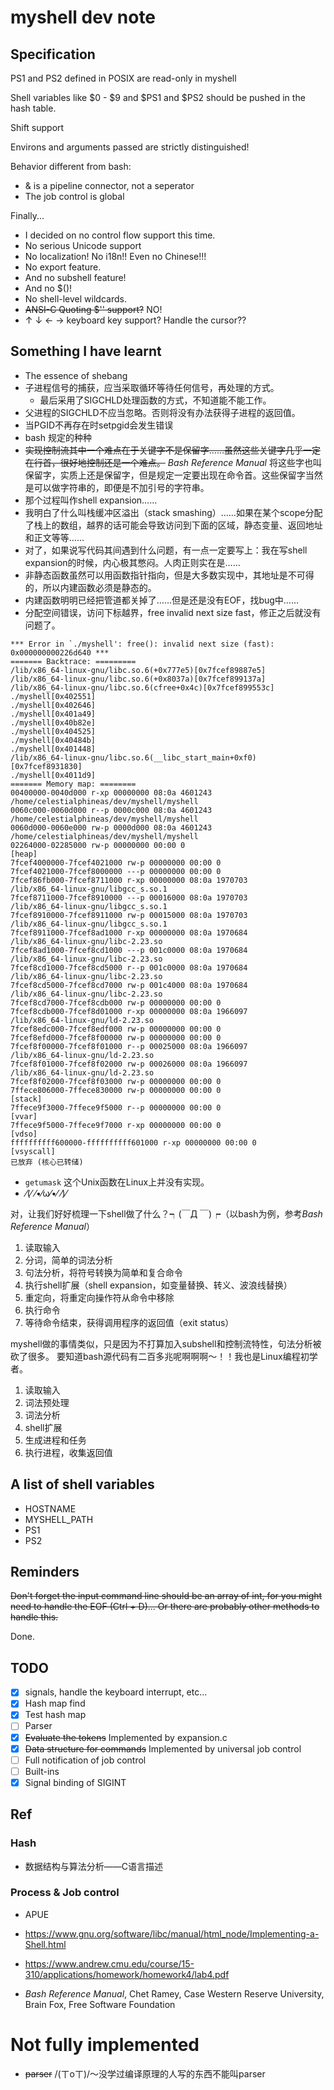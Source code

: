 # myshell dev note

## Specification

PS1 and PS2 defined in POSIX are read-only in myshell

Shell variables like $0 - $9 and $PS1 and $PS2 should be pushed in the hash
table.

Shift support

Environs and arguments passed are strictly distinguished!

Behavior different from bash:
- & is a pipeline connector, not a seperator
- The job control is global

Finally...
- I decided on no control flow support this time.
- No serious Unicode support
- No localization! No i18n!! Even no Chinese!!!
- No export feature.
- And no subshell feature!
- And no $()!
- No shell-level wildcards.
- ~~ANSI-C Quoting $'' support?~~ NO!
- ↑ ↓ ← → keyboard key support? Handle the cursor??

## Something I have learnt

- The essence of shebang
- 子进程信号的捕获，应当采取循环等待任何信号，再处理的方式。
    - 最后采用了SIGCHLD处理函数的方式，不知道能不能工作。
- 父进程的SIGCHLD不应当忽略。否则将没有办法获得子进程的返回值。
- 当PGID不再存在时setpgid会发生错误
- bash 规定的种种
- ~~实现控制流其中一个难点在于关键字不是保留字……虽然这些关键字几乎一定在行首，很好地控制还是一个难点。~~ *Bash Reference Manual* 将这些字也叫保留字，实质上还是保留字，但是规定一定要出现在命令首。这些保留字当然是可以做字符串的，即便是不加引号的字符串。
- 那个过程叫作shell expansion……
- 我明白了什么叫栈缓冲区溢出（stack smashing）……如果在某个scope分配了栈上的数组，越界的话可能会导致访问到下面的区域，静态变量、返回地址和正文等等……
- 对了，如果说写代码其间遇到什么问题，有一点一定要写上：我在写shell expansion的时候，内心极其憋闷。人肉正则实在是……
- 非静态函数虽然可以用函数指针指向，但是大多数实现中，其地址是不可得的，所以内建函数必须是静态的。
- 内建函数明明已经把管道都关掉了……但是还是没有EOF，找bug中……
- 分配空间错误，访问下标越界，free invalid next size fast，修正之后就没有问题了。

```
*** Error in `./myshell': free(): invalid next size (fast): 0x000000000226d640 ***
======= Backtrace: =========
/lib/x86_64-linux-gnu/libc.so.6(+0x777e5)[0x7fcef89887e5]
/lib/x86_64-linux-gnu/libc.so.6(+0x8037a)[0x7fcef899137a]
/lib/x86_64-linux-gnu/libc.so.6(cfree+0x4c)[0x7fcef899553c]
./myshell[0x402551]
./myshell[0x402646]
./myshell[0x401a49]
./myshell[0x40b82e]
./myshell[0x404525]
./myshell[0x40484b]
./myshell[0x401448]
/lib/x86_64-linux-gnu/libc.so.6(__libc_start_main+0xf0)[0x7fcef8931830]
./myshell[0x4011d9]
======= Memory map: ========
00400000-0040d000 r-xp 00000000 08:0a 4601243                            /home/celestialphineas/dev/myshell/myshell
0060c000-0060d000 r--p 0000c000 08:0a 4601243                            /home/celestialphineas/dev/myshell/myshell
0060d000-0060e000 rw-p 0000d000 08:0a 4601243                            /home/celestialphineas/dev/myshell/myshell
02264000-02285000 rw-p 00000000 00:00 0                                  [heap]
7fcef4000000-7fcef4021000 rw-p 00000000 00:00 0
7fcef4021000-7fcef8000000 ---p 00000000 00:00 0
7fcef86fb000-7fcef8711000 r-xp 00000000 08:0a 1970703                    /lib/x86_64-linux-gnu/libgcc_s.so.1
7fcef8711000-7fcef8910000 ---p 00016000 08:0a 1970703                    /lib/x86_64-linux-gnu/libgcc_s.so.1
7fcef8910000-7fcef8911000 rw-p 00015000 08:0a 1970703                    /lib/x86_64-linux-gnu/libgcc_s.so.1
7fcef8911000-7fcef8ad1000 r-xp 00000000 08:0a 1970684                    /lib/x86_64-linux-gnu/libc-2.23.so
7fcef8ad1000-7fcef8cd1000 ---p 001c0000 08:0a 1970684                    /lib/x86_64-linux-gnu/libc-2.23.so
7fcef8cd1000-7fcef8cd5000 r--p 001c0000 08:0a 1970684                    /lib/x86_64-linux-gnu/libc-2.23.so
7fcef8cd5000-7fcef8cd7000 rw-p 001c4000 08:0a 1970684                    /lib/x86_64-linux-gnu/libc-2.23.so
7fcef8cd7000-7fcef8cdb000 rw-p 00000000 00:00 0
7fcef8cdb000-7fcef8d01000 r-xp 00000000 08:0a 1966097                    /lib/x86_64-linux-gnu/ld-2.23.so
7fcef8edc000-7fcef8edf000 rw-p 00000000 00:00 0
7fcef8efd000-7fcef8f00000 rw-p 00000000 00:00 0
7fcef8f00000-7fcef8f01000 r--p 00025000 08:0a 1966097                    /lib/x86_64-linux-gnu/ld-2.23.so
7fcef8f01000-7fcef8f02000 rw-p 00026000 08:0a 1966097                    /lib/x86_64-linux-gnu/ld-2.23.so
7fcef8f02000-7fcef8f03000 rw-p 00000000 00:00 0
7ffece806000-7ffece830000 rw-p 00000000 00:00 0                          [stack]
7ffece9f3000-7ffece9f5000 r--p 00000000 00:00 0                          [vvar]
7ffece9f5000-7ffece9f7000 r-xp 00000000 00:00 0                          [vdso]
ffffffffff600000-ffffffffff601000 r-xp 00000000 00:00 0                  [vsyscall]
已放弃 (核心已转储)
```
- `getumask` 这个Unix函数在Linux上并没有实现。
- ⁄(⁄ ⁄•⁄ω⁄•⁄ ⁄)⁄

对，让我们好好梳理一下shell做了什么？┑(￣Д ￣)┍（以bash为例，参考*Bash Reference Manual*）
1. 读取输入
2. 分词，简单的词法分析
3. 句法分析，将符号转换为简单和复合命令
4. 执行shell扩展（shell expansion，如变量替换、转义、波浪线替换）
5. 重定向，将重定向操作符从命令中移除
6. 执行命令
7. 等待命令结束，获得调用程序的返回值（exit status）

myshell做的事情类似，只是因为不打算加入subshell和控制流特性，句法分析被砍了很多。
要知道bash源代码有二百多兆呢啊啊啊～！！我也是Linux编程初学者。
1. 读取输入
2. 词法预处理
3. 词法分析
4. shell扩展
5. 生成进程和任务
6. 执行进程，收集返回值

## A list of shell variables

- HOSTNAME
- MYSHELL_PATH
- PS1
- PS2

## Reminders

~~Don't forget the input command line should be an array of int, for you might
need to handle the EOF (Ctrl + D)... Or there are probably other methods to
handle this.~~

Done.

## TODO

- [x] signals, handle the keyboard interrupt, etc...
- [x] Hash map find
- [x] Test hash map
- [ ] Parser
- [x] ~~Evaluate the tokens~~           Implemented by expansion.c
- [x] ~~Data structure for commands~~   Implemented by universal job control
- [ ] Full notification of job control
- [ ] Built-ins
- [x] Signal binding of SIGINT

## Ref

### Hash

- 数据结构与算法分析——C语言描述

### Process & Job control

- APUE
- https://www.gnu.org/software/libc/manual/html_node/Implementing-a-Shell.html
- https://www.andrew.cmu.edu/course/15-310/applications/homework/homework4/lab4.pdf

- *Bash Reference Manual*, Chet Ramey, Case Western Reserve University, Brain Fox, Free Software Foundation

# Not fully implemented

- ~~parser~~ /(ㄒoㄒ)/～没学过编译原理的人写的东西不能叫parser